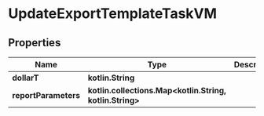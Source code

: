 
# UpdateExportTemplateTaskVM

## Properties
Name | Type | Description | Notes
------------ | ------------- | ------------- | -------------
**dollarT** | **kotlin.String** |  | 
**reportParameters** | **kotlin.collections.Map&lt;kotlin.String, kotlin.String&gt;** |  |  [optional]



